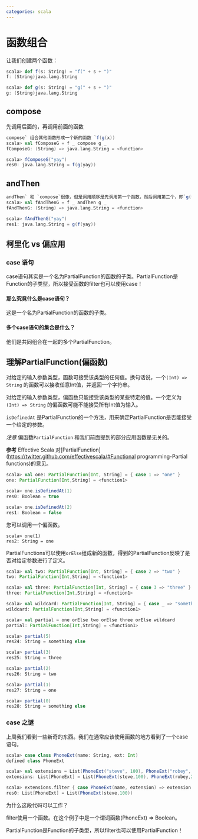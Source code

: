 ```yaml
---
categories: scala
---
```




# 函数组合

让我们创建两个函数：

```scala
scala> def f(s: String) = "f(" + s + ")"
f: (String)java.lang.String

scala> def g(s: String) = "g(" + s + ")"
g: (String)java.lang.String
```

## compose

 先调用后面的，再调用前面的函数

```scala
compose` 组合其他函数形成一个新的函数 `f(g(x))
scala> val fComposeG = f _ compose g _
fComposeG: (String) => java.lang.String = <function>

scala> fComposeG("yay")
res0: java.lang.String = f(g(yay))
```

## andThen

```scala
andThen` 和 `compose`很像，但是调用顺序是先调用第一个函数，然后调用第二个，即`g(f(x))
scala> val fAndThenG = f _ andThen g _
fAndThenG: (String) => java.lang.String = <function>

scala> fAndThenG("yay")
res1: java.lang.String = g(f(yay))
```

## 柯里化 vs 偏应用

### case 语句

case语句其实是一个名为PartialFunction的函数的子类。PartialFunction是Function的子类型，所以接受函数的filter也可以使用case！

#### 那么究竟什么是case语句？

这是一个名为PartialFunction的函数的子类。

#### 多个case语句的集合是什么？

他们是共同组合在一起的多个PartialFunction。

## 理解PartialFunction(偏函数)

对给定的输入参数类型，函数可接受该类型的任何值。换句话说，一个`(Int) => String` 的函数可以接收任意Int值，并返回一个字符串。

对给定的输入参数类型，偏函数只能接受该类型的某些特定的值。一个定义为`(Int) => String` 的偏函数可能不能接受所有Int值为输入。

`isDefinedAt` 是PartialFunction的一个方法，用来确定PartialFunction是否能接受一个给定的参数。

*注意* 偏函数`PartialFunction` 和我们前面提到的部分应用函数是无关的。

**参考** Effective Scala 对[PartialFunction](https://twitter.github.com/effectivescala/#Functional programming-Partial functions)的意见。

```scala
scala> val one: PartialFunction[Int, String] = { case 1 => "one" }
one: PartialFunction[Int,String] = <function1>

scala> one.isDefinedAt(1)
res0: Boolean = true

scala> one.isDefinedAt(2)
res1: Boolean = false
```

您可以调用一个偏函数。

```
scala> one(1)
res2: String = one
```

PartialFunctions可以使用`orElse`组成新的函数，得到的PartialFunction反映了是否对给定参数进行了定义。

```scala
scala> val two: PartialFunction[Int, String] = { case 2 => "two" }
two: PartialFunction[Int,String] = <function1>

scala> val three: PartialFunction[Int, String] = { case 3 => "three" }
three: PartialFunction[Int,String] = <function1>

scala> val wildcard: PartialFunction[Int, String] = { case _ => "something else" }
wildcard: PartialFunction[Int,String] = <function1>

scala> val partial = one orElse two orElse three orElse wildcard
partial: PartialFunction[Int,String] = <function1>

scala> partial(5)
res24: String = something else

scala> partial(3)
res25: String = three

scala> partial(2)
res26: String = two

scala> partial(1)
res27: String = one

scala> partial(0)
res28: String = something else
```

### case 之谜

上周我们看到一些新奇的东西。我们在通常应该使用函数的地方看到了一个case语句。

```scala
scala> case class PhoneExt(name: String, ext: Int)
defined class PhoneExt

scala> val extensions = List(PhoneExt("steve", 100), PhoneExt("robey", 200))
extensions: List[PhoneExt] = List(PhoneExt(steve,100), PhoneExt(robey,200))

scala> extensions.filter { case PhoneExt(name, extension) => extension < 200 }
res0: List[PhoneExt] = List(PhoneExt(steve,100))
```

为什么这段代码可以工作？

filter使用一个函数。在这个例子中是一个谓词函数(PhoneExt) => Boolean。

PartialFunction是Function的子类型，所以filter也可以使用PartialFunction！